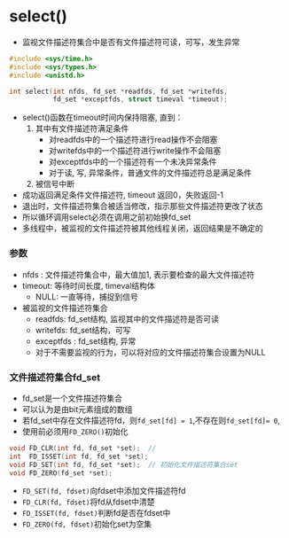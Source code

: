 # select()

- 监视文件描述符集合中是否有文件描述符可读，可写，发生异常

```c
#include <sys/time.h>
#include <sys/types.h>
#include <unistd.h>

int select(int nfds, fd_set *readfds, fd_set *writefds,
           fd_set *exceptfds, struct timeval *timeout);
```

- select()函数在timeout时间内保持阻塞, 直到：
  1. 其中有文件描述符满足条件
     - 对readfds中的一个描述符进行read操作不会阻塞
     - 对writefds中的一个描述符进行write操作不会阻塞
     - 对exceptfds中的一个描述符有一个未决异常条件
     - 对于读, 写, 异常条件，普通文件的文件描述符总是满足条件
  2. 被信号中断
- 成功返回满足条件文件描述符, timeout 返回0，失败返回-1 
- 退出时，文件描述符集合被适当修改，指示那些文件描述符更改了状态
- 所以循环调用select必须在调用之前初始换fd_set
- 多线程中，被监视的文件描述符被其他线程关闭，返回结果是不确定的

### 参数

- nfds : 文件描述符集合中，最大值加1, 表示要检查的最大文件描述符
- timeout: 等待时间长度, timeval结构体
  - NULL: 一直等待，捕捉到信号
- 被监视的文件描述符集合  
  - readfds: fd_set结构, 监视其中的文件描述符是否可读
  - writefds: fd_set结构，可写
  - exceptfds : fd_set结构, 异常 
  - 对于不需要监视的行为，可以将对应的文件描述符集合设置为NULL

### 文件描述符集合fd_set

- fd_set是一个文件描述符集合 
- 可以认为是由bit元素组成的数组
- 若fd_set中存在文件描述符fd，则`fd_set[fd] = 1`,不存在则`fd_set[fd]= 0`, 
- 使用前必须用`FD_ZERO()`初始化

```c
void FD_CLR(int fd, fd_set *set);  // 
int  FD_ISSET(int fd, fd_set *set);
void FD_SET(int fd, fd_set *set);  // 初始化文件描述符集合set
void FD_ZERO(fd_set *set);
```

- `FD_SET(fd, fdset)`向fdset中添加文件描述符fd
- `FD_CLR(fd, fdset)`将fd从fdset中清楚
- `FD_ISSET(fd, fdset)`判断fd是否在fdset中
- `FD_ZERO(fd, fdset)`初始化set为空集